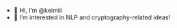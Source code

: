 - 👋 Hi, I’m @keimiii
- 👀 I’m interested in NLP and cryptography-related ideas!

<!---
keimiii/keimiii is a ✨ special ✨ repository because its `README.md` (this file) appears on your GitHub profile.
You can click the Preview link to take a look at your changes.
--->
